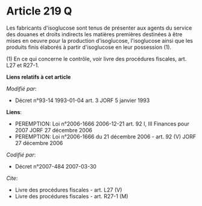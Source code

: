 # Article 219 Q

Les fabricants d'isoglucose sont tenus de présenter aux agents du service des douanes et droits indirects les matières
premières destinées à être mises en oeuvre pour la production d'isoglucose, l'isoglucose ainsi que les produits finis
élaborés à partir d'isoglucose en leur possession (1).

(1) En ce qui concerne le contrôle, voir livre des procédures fiscales, art. L27 et R27-1.

**Liens relatifs à cet article**

_Modifié par_:

  - Décret n°93-14 1993-01-04 art. 3 JORF 5 janvier 1993

**Liens**:

  - PEREMPTION: Loi n°2006-1666 2006-12-21 art. 92 I, III Finances pour 2007 JORF 27 décembre 2006
  - PEREMPTION: Loi n°2006-1666 du 21 décembre 2006 - art. 92 (V) JORF 27 décembre 2006

_Codifié par_:

  - Décret n°2007-484 2007-03-30

_Cite_:

  - Livre des procédures fiscales - art. L27 (V)
  - Livre des procédures fiscales - art. R27-1 (M)

